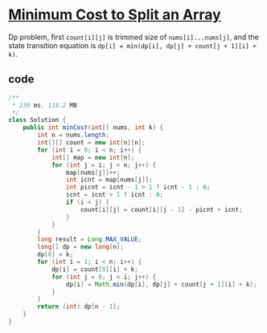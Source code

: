 # [Minimum Cost to Split an Array](https://leetcode.com/problems/minimum-cost-to-split-an-array/)

Dp problem, first `count[i][j]` is trimmed size of `nums[i]...nums[j]`, and the state transition equation is `dp[i] = min(dp[i], dp[j] + count[j + 1][i] + k)`.

## code

```java
/**
 * 239 ms, 118.2 MB
 */
class Solution {
    public int minCost(int[] nums, int k) {
        int n = nums.length;
        int[][] count = new int[n][n];
        for (int i = 0; i < n; i++) {
            int[] map = new int[n];
            for (int j = i; j < n; j++) {
                map[nums[j]]++;
                int icnt = map[nums[j]];
                int picnt = icnt - 1 > 1 ? icnt - 1 : 0;
                icnt = icnt > 1 ? icnt : 0;
                if (i < j) {
                    count[i][j] = count[i][j - 1] - picnt + icnt;
                }
            }
        }
        long result = Long.MAX_VALUE;
        long[] dp = new long[n];
        dp[0] = k;
        for (int i = 1; i < n; i++) {
            dp[i] = count[0][i] + k;
            for (int j = 0; j < i; j++) {
                dp[i] = Math.min(dp[i], dp[j] + count[j + 1][i] + k);
            }
        }
        return (int) dp[n - 1];
    }
}
```
